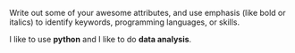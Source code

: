 Write out some of your awesome attributes, and use emphasis (like bold or italics) to identify keywords, programming languages, or skills. 

I like to use __python__ and I like to do **data analysis**. 
